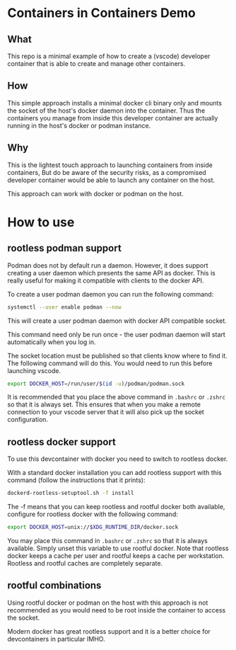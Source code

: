 Containers in Containers Demo
=============================

What
----
This repo is a minimal example of how to create a (vscode) developer container that is able to create and manage other containers.

How
---
This simple approach installs a minimal docker cli binary only and mounts the socket of the host's docker daemon into the container. Thus the containers you manage from inside this developer container are actually running in the host's docker or podman instance.

Why
---
This is the lightest touch approach to launching containers from inside containers, But do be aware of the security risks, as a compromised developer container would be able to launch any container on the host.

This approach can work with docker or podman on the host.


How to use
==========

rootless podman support
-----------------------

Podman does not by default run a daemon. However, it does support creating a user daemon which presents the same API as docker. This is really useful for making it compatible with clients to the docker API.

To create a user podman daemon you can run the following command:

```bash
systemctl --user enable podman --now
```

This will create a user podman daemon with docker API compatible socket.

This command need only be run once - the user podman daemon will start automatically when you log in.

The socket location must be published so that clients know where to find it. The following command will do this. You would need to run this before launching vscode. 
```bash
export DOCKER_HOST=/run/user/$(id -u)/podman/podman.sock
```

It is recommended that you place the above command in `.bashrc` or `.zshrc` so that it is always set. This ensures that when you make a remote connection to your vscode server that it will also pick up the socket configuration.


rootless docker support
-----------------------

To use this devcontainer with docker you need to switch to rootless docker.

With a standard docker installation you can add rootless support with this command (follow the instructions that it prints):

```bash
dockerd-rootless-setuptool.sh -f install
```

The -f means that you can keep rootless and rootful docker both available, configure for rootless docker with the following command:

```bash
export DOCKER_HOST=unix://$XDG_RUNTIME_DIR/docker.sock
```

You may place this command in `.bashrc` or `.zshrc` so that it is always available. Simply unset this variable to use rootful docker. Note that rootless docker keeps a cache per user and rootful keeps a cache per workstation. Rootless and rootful caches are completely separate.


rootful combinations
--------------------

Using rootful docker or podman on the host with this approach is not recommended as you would need to be root inside the container to access the socket.

Modern docker has great rootless support and it is a better choice for devcontainers in particular IMHO.
